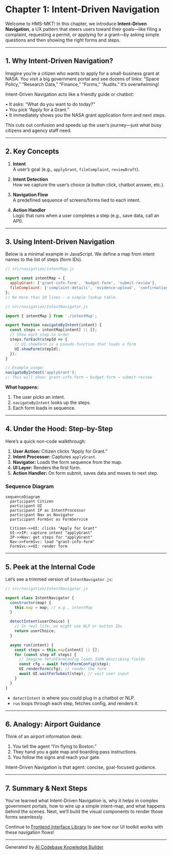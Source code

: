 # Chapter 1: Intent-Driven Navigation

Welcome to HMS-MKT! In this chapter, we introduce **Intent-Driven Navigation**, a UX pattern that steers users toward their goals—like filing a complaint, requesting a permit, or applying for a grant—by asking simple questions and then showing the right forms and steps.

---

## 1. Why Intent-Driven Navigation?

Imagine you’re a citizen who wants to apply for a small-business grant at NASA. You visit a big government portal and see dozens of links: “Space Policy,” “Research Data,” “Finance,” “Forms,” “Audits.” It’s overwhelming!

Intent-Driven Navigation acts like a friendly guide or chatbot:

  • It asks: “What do you want to do today?”  
  • You pick “Apply for a Grant.”  
  • It immediately shows you the NASA grant application form and next steps.

This cuts out confusion and speeds up the user’s journey—just what busy citizens and agency staff need.

---

## 2. Key Concepts

1. **Intent**  
   A user’s goal (e.g., `applyGrant`, `fileComplaint`, `reviewDraft`).

2. **Intent Detection**  
   How we capture the user’s choice (a button click, chatbot answer, etc.).

3. **Navigation Flow**  
   A predefined sequence of screens/forms tied to each intent.

4. **Action Handler**  
   Logic that runs when a user completes a step (e.g., save data, call an API).

---

## 3. Using Intent-Driven Navigation

Below is a minimal example in JavaScript. We define a map from intent names to the list of steps (form IDs).

```js
// src/navigation/intentMap.js

export const intentMap = {
  applyGrant: ['grant-info-form', 'budget-form', 'submit-review'],
  fileComplaint: ['complaint-details', 'evidence-upload', 'confirmation']
};
// No more than 10 lines — a simple lookup table.
```

```js
// src/navigation/IntentNavigator.js

import { intentMap } from './intentMap';

export function navigateByIntent(intent) {
  const steps = intentMap[intent] || [];
  // Show each step in order
  steps.forEach(stepId => {
    // UI.showForm is a pseudo-function that loads a form
    UI.showForm(stepId);
  });
}

// Example usage:
navigateByIntent('applyGrant');
// This will show: grant-info-form → budget-form → submit-review
```

**What happens:**  
1. The user picks an intent.  
2. `navigateByIntent` looks up the steps.  
3. Each form loads in sequence.

---

## 4. Under the Hood: Step-by-Step

Here’s a quick non-code walkthrough:

1. **User Action:** Citizen clicks “Apply for Grant.”  
2. **Intent Processor:** Captures `applyGrant`.  
3. **Navigator:** Loads the form sequence from the map.  
4. **UI Layer:** Renders the first form.  
5. **Action Handler:** On form submit, saves data and moves to next step.

### Sequence Diagram

```mermaid
sequenceDiagram
  participant Citizen
  participant UI
  participant IP as IntentProcessor
  participant Nav as Navigator
  participant FormSvc as FormService

  Citizen->>UI: clicks "Apply for Grant"
  UI->>IP: capture intent "applyGrant"
  IP->>Nav: get steps for "applyGrant"
  Nav->>FormSvc: load "grant-info-form"
  FormSvc->>UI: render form
```

---

## 5. Peek at the Internal Code

Let’s see a trimmed version of `IntentNavigator.js`:

```js
// src/navigation/IntentNavigator.js

export class IntentNavigator {
  constructor(map) {
    this.map = map; // e.g., intentMap
  }

  detectIntent(userChoice) {
    // In real life, we might use NLP or button IDs
    return userChoice; 
  }

  async run(intent) {
    const steps = this.map[intent] || [];
    for (const step of steps) {
      // Imagine fetchFormConfig loads JSON describing fields
      const cfg = await fetchFormConfig(step);
      UI.renderForm(cfg); // render the form
      await UI.waitForSubmit(step); // wait user input
    }
  }
}
```

- `detectIntent` is where you could plug in a chatbot or NLP.  
- `run` loops through each step, fetches config, and renders it.

---

## 6. Analogy: Airport Guidance

Think of an airport information desk:
  1. You tell the agent “I’m flying to Boston.”  
  2. They hand you a gate map and boarding pass instructions.  
  3. You follow the signs and reach your gate.

Intent-Driven Navigation is that agent: concise, goal-focused guidance.

---

## 7. Summary & Next Steps

You’ve learned what Intent-Driven Navigation is, why it helps in complex government portals, how to wire up a simple intent-map, and what happens behind the scenes. Next, we’ll build the visual components to render those forms seamlessly.

Continue to [Frontend Interface Library](02_frontend_interface_library_.md) to see how our UI toolkit works with these navigation flows!

---

Generated by [AI Codebase Knowledge Builder](https://github.com/The-Pocket/Tutorial-Codebase-Knowledge)